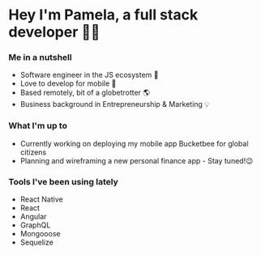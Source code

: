 # Hey I'm Pamela, a full stack developer 🤘🏼

 <Lottie loop={true} path="animation.json" />

### Me in a nutshell

- Software engineer in the JS ecosystem 🚀
- Love to develop for mobile 📲
- Based remotely, bit of a globetrotter 🌎
- Business background in Entrepreneurship & Marketing 💡

### What I'm up to

- Currently working on deploying my mobile app Bucketbee for global citizens
- Planning and wireframing a new personal finance app - Stay tuned!😉

### Tools I've been using lately

- React Native
- React
- Angular
- GraphQL
- Mongooose
- Sequelize

<!--
**pamelakaylin/pamelakaylin** is a ✨ _special_ ✨ repository because its `README.md` (this file) appears on your GitHub profile.

Here are some ideas to get you started:

- 🔭 I’m currently working on ...
- 🌱 I’m currently learning ...
- 👯 I’m looking to collaborate on ...
- 🤔 I’m looking for help with ...
- 💬 Ask me about ...
- 📫 How to reach me: ...
- 😄 Pronouns: ...
- ⚡ Fun fact: ...
-->
